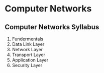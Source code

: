 # Computer Networks

## Computer Networks Syllabus
1. Fundermentals
2. Data Link Layer
3. Network Layer
4. Transport Layer
5. Application Layer
6. Security Layer
